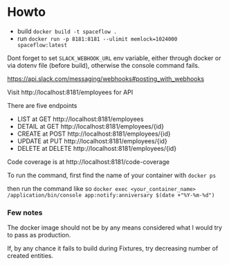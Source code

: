 # Howto

* build `docker build -t spaceflow .`
* run `docker run -p 8181:8181 --ulimit memlock=1024000 spaceflow:latest`

Dont forget to set `SLACK_WEBHOOK_URL` env variable, either through docker
or via dotenv file (before build), otherwise the console command fails.

https://api.slack.com/messaging/webhooks#posting_with_webhooks

Visit http://localhost:8181/employees for API

There are five endpoints
* LIST at GET http://localhost:8181/employees
* DETAIL at GET http://localhost:8181/employees/{id}
* CREATE at POST http://localhost:8181/employees/{id}
* UPDATE at PUT http://localhost:8181/employees/{id}
* DELETE at DELETE http://localhost:8181/employees/{id}




Code coverage is at http://localhost:8181/code-coverage


To run the command, first find the name of your container with `docker ps`

then run the command like so
`docker exec <your_container_name> /application/bin/console app:notify:anniversary $(date +"%Y-%m-%d")`

### Few notes

The docker image should not be by any means considered what I would try 
to pass as production.

If, by any chance it fails to build during Fixtures, try decreasing
number of created entities.



